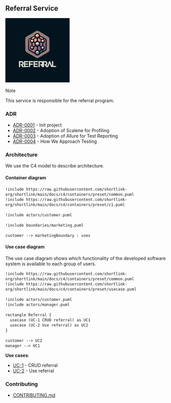 ## Referral Service

<img width='200' height='200' src="./docs/public/logo.svg">

> [!NOTE]
> This service is responsible for the referral program.

### ADR

- [ADR-0001](./docs/ADR/decisions/0001-init.md) - Init project
- [ADR-0002](./docs/ADR/decisions/0002-adoption-of-scalene-for-profiling.md) - Adoption of Scalene for Profiling
- [ADR-0003](./docs/ADR/decisions/0003-adoption-of-allure-for-test-reporting.md) - Adoption of Allure for Test Reporting
- [ADR-0004](./docs/ADR/decisions/0004-how-we-write-test.md) - How We Approach Testing

### Architecture

We use the C4 model to describe architecture.

#### Container diagram

```plantuml
!include https://raw.githubusercontent.com/shortlink-org/shortlink/main/docs/c4/containers/preset/common.puml
!include https://raw.githubusercontent.com/shortlink-org/shortlink/main/docs/c4/containers/preset/c1.puml

!include actors/customer.puml

!include boundaries/marketing.puml

customer --> marketingBoundary : uses
```

#### Use case diagram

The use case diagram shows which functionality of the developed software system is
available to each group of users.

```plantuml
!include https://raw.githubusercontent.com/shortlink-org/shortlink/main/docs/c4/containers/preset/common.puml
!include https://raw.githubusercontent.com/shortlink-org/shortlink/main/docs/c4/containers/preset/usecase.puml

!include actors/customer.puml
!include actors/manager.puml

rectangle Referral {
  usecase (UC-1 CRUD referral) as UC1
  usecase (UC-2 Use referral) as UC2
}

customer --> UC2
manager --> UC1
```

**Use cases**:

- [UC-1](src/usecases/crud_referral/README.md) - CRUD referral
- [UC-2](src/usecases/use_referral/README.md) - Use referral

### Contributing

- [CONTRIBUTING.md](./CONTRIBUTING.md)
